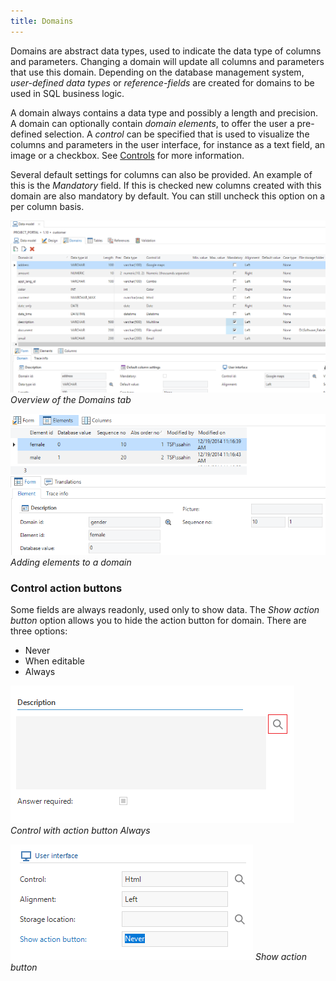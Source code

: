 ```yaml
---
title: Domains
---
```


Domains are abstract data types, used to indicate the data type of columns and parameters. Changing a domain will update all columns and parameters that use this domain. Depending on the database management system, *user-defined data types* or *reference-fields* are created for domains to be used in SQL business logic. 

A domain always contains a data type and possibly a length and precision. A domain can optionally contain *domain elements*, to offer the user a pre-defined selection. A *control* can be specified that is used to visualize the columns and parameters in the user interface, for instance as a text field, an image or a checkbox. See [Controls](subjects#controls) for more information.

Several default settings for columns can also be provided. An example of this is the *Mandatory* field. If this is checked new columns created with this domain are also mandatory by default. You can still uncheck this option on a per column basis.

![](../assets/sf/image85.png)
*Overview of the Domains tab*

![](../assets/sf/image86.png)
*Adding elements to a domain*

### Control action buttons

Some fields are always readonly, used only to show data. The *Show action button* option allows you to hide the action button for domain. There are three options:

- Never
- When editable
- Always

![](../assets/sf/image87.png)
*Control with action button Always*

![](../assets/sf/image88.png)
*Show action button*